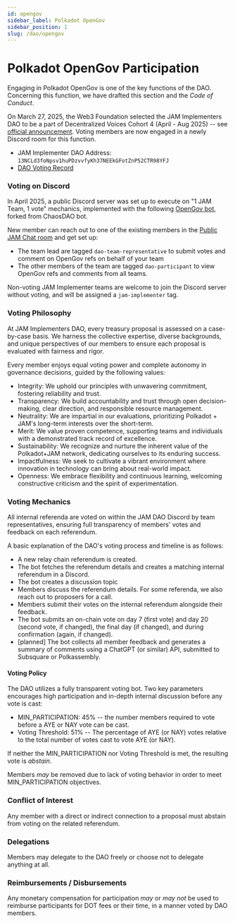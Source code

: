 ```yaml
---
id: opengov
sidebar_label: Polkadot OpenGov
sidebar_position: 1
slug: /dao/opengov
---
```


# Polkadot OpenGov Participation
  
Engaging in Polkadot OpenGov is one of the key functions of the DAO.  Concerning this function, we have drafted this section and the *Code of Conduct*.  

On March 27, 2025, the Web3 Foundation selected the JAM Implementers DAO to be a part of Decentralized Voices Cohort 4 (April - Aug 2025) -- see [official announcement](https://medium.com/web3foundation/decentralized-voices-cohort-4-delegates-announced-a5a9c64927fd).   Voting members are now engaged in a newly Discord room for this function.

* JAM Implementer DAO Address: `13NCLd3foNpsv1huPDzvvfyKh37NEEkGFotZnP52CTR98YFJ`
* [DAO Voting Record](https://polkadot.subsquare.io/user/13NCLd3foNpsv1huPDzvvfyKh37NEEkGFotZnP52CTR98YFJ/votes)


###  Voting on Discord

In April 2025, a public Discord server was set up to execute on "1 JAM Team, 1 vote" mechanics, implemented with the following [OpenGov bot](https://github.com/JamBrains/opengov-bot), forked from ChaosDAO bot.

New member can reach out to one of the existing members in the [Public JAM Chat room](https://matrix.to/#/#jam:polkadot.io) and get set up:
* The team lead are tagged `dao-team-representative` to submit votes and comment on OpenGov refs on behalf of your team
* The other members of the team are tagged `dao-participant` to view OpenGov refs and comments from all teams.

Non-voting JAM Implementer teams are welcome to join the Discord server without voting, and will be assigned a `jam-implementer` tag.


### Voting Philosophy

At JAM Implementers DAO, every treasury proposal is assessed on a case-by-case basis. We harness the collective expertise, diverse backgrounds, and unique perspectives of our members to ensure each proposal is evaluated with fairness and rigor.

Every member enjoys equal voting power and complete autonomy in governance decisions, guided by the following values:

* Integrity: We uphold our principles with unwavering commitment, fostering reliability and trust.
* Transparency: We build accountability and trust through open decision-making, clear direction, and responsible resource management.
* Neutrality: We are impartial in our evaluations, prioritizing Polkadot + JAM's long-term interests over the short-term.
* Merit: We value proven competence, supporting teams and individuals with a demonstrated track record of excellence.
* Sustainability: We recognize and nurture the inherent value of the Polkadot+JAM network, dedicating ourselves to its enduring success.
* Impactfulness: We seek to cultivate a vibrant environment where innovation in technology can bring about real-world impact.
* Openness: We embrace flexibility and continuous learning, welcoming constructive criticism and the spirit of experimentation.

### Voting Mechanics 

All internal referenda are voted on within the JAM DAO Discord by team representatives,  ensuring full transparency of members' votes and feedback on each referendum.  

A basic explanation of the DAO's voting process and timeline is as follows:

* A new relay chain referendum is created.
* The bot fetches the referendum details and creates a matching internal referendum in a Discord.
* The bot creates a discussion topic 
* Members discuss the referendum details. For some referenda, we also reach out to proposers for a call.
* Members submit their votes on the internal referendum alongside their feedback.
* The bot submits an on-chain vote on day 7 (first vote) and day 20 (second vote, if changed),  the final day (if changed), and during confirmation (again, if changed).
* [planned] The bot collects all member feedback and generates a summary of comments using a ChatGPT (or similar) API, submitted to Subsquare or Polkassembly.

#### Voting Policy

The DAO utilizes a fully transparent voting bot.   Two key parameters encourages high participation and in-depth internal discussion before any vote is cast:

* MIN_PARTICIPATION: 45% -- the number members required to vote before a AYE or NAY vote can be cast.
* Voting Threshold: 51%  -- The percentage of AYE (or NAY) votes relative to the total number of votes cast to vote AYE (or NAY).

If neither the MIN_PARTICIPATION nor Voting Threshold is met, the resulting vote is _abstain_.

Members _may_ be removed due to lack of voting behavior in order to meet MIN_PARTICIPATION objectives.

### Conflict of Interest

Any member with a direct or indirect connection to a proposal must abstain from voting on the related referendum.

### Delegations

Members may delegate to the DAO freely or choose not to delegate anything at all.  

### Reimbursements / Disbursements

Any monetary compensation for participation _may_ or _may not_ be used to reimburse participants for DOT fees or their time, in a manner voted by DAO members.  
